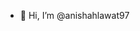 - 👋 Hi, I’m @anishahlawat97

<!---
anishahlawat97/anishahlawat97 is a ✨ special ✨ repository because its `README.md` (this file) appears on your GitHub profile.
You can click the Preview link to take a look at your changes.
--->
